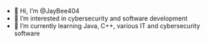 - 👋 Hi, I’m @JayBee404
- 👀 I’m interested in cybersecurity and software development
- 🌱 I’m currently learning Java, C++, various IT and cybersecurity software

<!---
JayBee404/JayBee404 is a ✨ special ✨ repository because its `README.md` (this file) appears on your GitHub profile.
You can click the Preview link to take a look at your changes.
--->
